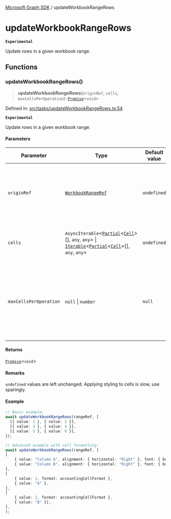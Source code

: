 [Microsoft Graph SDK](README.md) / updateWorkbookRangeRows

# updateWorkbookRangeRows

**`Experimental`**

Update rows in a given workbook range.

## Functions

### updateWorkbookRangeRows()

> **updateWorkbookRangeRows**(`originRef`, `cells`, `maxCellsPerOperation`): [`Promise`](https://developer.mozilla.org/docs/Web/JavaScript/Reference/Global_Objects/Promise)\<`void`\>

Defined in: [src/tasks/updateWorkbookRangeRows.ts:54](https://github.com/Future-Secure-AI/microsoft-graph/blob/main/src/tasks/updateWorkbookRangeRows.ts#L54)

**`Experimental`**

Update rows in a given workbook range.

#### Parameters

| Parameter | Type | Default value | Description |
| ------ | ------ | ------ | ------ |
| `originRef` | [`WorkbookRangeRef`](WorkbookRange-1.md#workbookrangeref) | `undefined` | Reference to the workbook range to update. Only the upper-left cell is used as an origin point. |
| `cells` | `AsyncIterable`\<[`Partial`](https://www.typescriptlang.org/docs/handbook/utility-types.html#partialtype)\<[`Cell`](Cell.md#cell)\>[], `any`, `any`\> \| [`Iterable`](https://www.typescriptlang.org/docs/handbook/iterators-and-generators.html#iterable-interface)\<[`Partial`](https://www.typescriptlang.org/docs/handbook/utility-types.html#partialtype)\<[`Cell`](Cell.md#cell)\>[], `any`, `any`\> | `undefined` | Array of arrays of cells to update in the specified range. |
| `maxCellsPerOperation` | `null` \| `number` | `null` | Prescribe max cells to retrieve per operation. `null` automatically determines value. DO NOT SET EXCEPT FOR ADVANCED TUNING. |

#### Returns

[`Promise`](https://developer.mozilla.org/docs/Web/JavaScript/Reference/Global_Objects/Promise)\<`void`\>

#### Remarks

`undefined` values are left unchanged. Applying styling to cells is slow, use sparingly.

#### Example

```ts
// Basic example:
await updateWorkbookRangeRows(rangeRef, [
  [{ value: 1 }, { value: 2 }],
  [{ value: 3 }, { value: 4 }],
  [{ value: 5 }, { value: 6 }],
]);

// Advanced example with cell formatting:
await updateWorkbookRangeRows(rangeRef, [
[
	{ value: "Column A", alignment: { horizontal: "Right" }, font: { bold: true, color: "#ffffff" as Color }, fill: { color: "#000000" as Color } },
	{ value: "Column B", alignment: { horizontal: "Right" }, font: { bold: true, color: "#ffffff" as Color }, fill: { color: "#000000" as Color } },
],
[
	{ value: 1, format: accountingCellFormat },
	{ value: "A" },
],
[
	{ value: 2, format: accountingCellFormat },
	{ value: "B" }],
],
);
```

